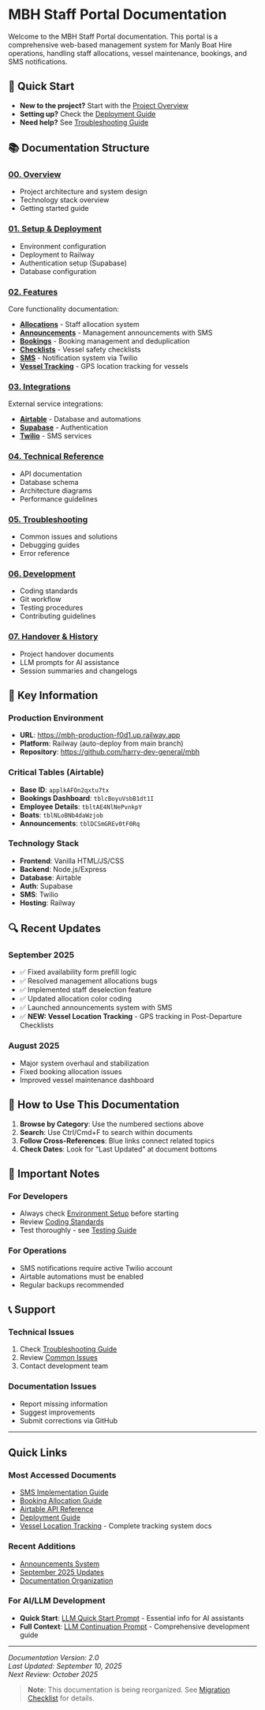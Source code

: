 # MBH Staff Portal Documentation

Welcome to the MBH Staff Portal documentation. This portal is a comprehensive web-based management system for Manly Boat Hire operations, handling staff allocations, vessel maintenance, bookings, and SMS notifications.

## 🚀 Quick Start

- **New to the project?** Start with the [Project Overview](./00-overview/project-overview.md)
- **Setting up?** Check the [Deployment Guide](./01-setup/deployment-guide.md)
- **Need help?** See [Troubleshooting Guide](./05-troubleshooting/common-issues.md)

## 📚 Documentation Structure

### [00. Overview](./00-overview/)
- Project architecture and system design
- Technology stack overview
- Getting started guide

### [01. Setup & Deployment](./01-setup/)
- Environment configuration
- Deployment to Railway
- Authentication setup (Supabase)
- Database configuration

### [02. Features](./02-features/)
Core functionality documentation:
- **[Allocations](./02-features/allocations/)** - Staff allocation system
- **[Announcements](./02-features/announcements/)** - Management announcements with SMS
- **[Bookings](./02-features/bookings/)** - Booking management and deduplication
- **[Checklists](./02-features/checklists/)** - Vessel safety checklists
- **[SMS](./02-features/sms/)** - Notification system via Twilio
- **[Vessel Tracking](./02-features/vessel-tracking/)** - GPS location tracking for vessels

### [03. Integrations](./03-integrations/)
External service integrations:
- **[Airtable](./03-integrations/airtable/)** - Database and automations
- **[Supabase](./03-integrations/supabase/)** - Authentication
- **[Twilio](./03-integrations/twilio/)** - SMS services

### [04. Technical Reference](./04-technical/)
- API documentation
- Database schema
- Architecture diagrams
- Performance guidelines

### [05. Troubleshooting](./05-troubleshooting/)
- Common issues and solutions
- Debugging guides
- Error reference

### [06. Development](./06-development/)
- Coding standards
- Git workflow
- Testing procedures
- Contributing guidelines

### [07. Handover & History](./07-handover/)
- Project handover documents
- LLM prompts for AI assistance
- Session summaries and changelogs

## 🔑 Key Information

### Production Environment
- **URL**: https://mbh-production-f0d1.up.railway.app
- **Platform**: Railway (auto-deploy from main branch)
- **Repository**: https://github.com/harry-dev-general/mbh

### Critical Tables (Airtable)
- **Base ID**: `applkAFOn2qxtu7tx`
- **Bookings Dashboard**: `tblcBoyuVsbB1dt1I`
- **Employee Details**: `tbltAE4NlNePvnkpY`
- **Boats**: `tblNLoBNb4daWzjob`
- **Announcements**: `tblDCSmGREv0tF0Rq`

### Technology Stack
- **Frontend**: Vanilla HTML/JS/CSS
- **Backend**: Node.js/Express
- **Database**: Airtable
- **Auth**: Supabase
- **SMS**: Twilio
- **Hosting**: Railway

## 🔍 Recent Updates

### September 2025
- ✅ Fixed availability form prefill logic
- ✅ Resolved management allocations bugs
- ✅ Implemented staff deselection feature
- ✅ Updated allocation color coding
- ✅ Launched announcements system with SMS
- ✅ **NEW: Vessel Location Tracking** - GPS tracking in Post-Departure Checklists

### August 2025
- Major system overhaul and stabilization
- Fixed booking allocation issues
- Improved vessel maintenance dashboard

## 📖 How to Use This Documentation

1. **Browse by Category**: Use the numbered sections above
2. **Search**: Use Ctrl/Cmd+F to search within documents
3. **Follow Cross-References**: Blue links connect related topics
4. **Check Dates**: Look for "Last Updated" at document bottoms

## 🚨 Important Notes

### For Developers
- Always check [Environment Setup](./01-setup/environment-setup.md) before starting
- Review [Coding Standards](./06-development/coding-standards.md)
- Test thoroughly - see [Testing Guide](./06-development/testing-guide.md)

### For Operations
- SMS notifications require active Twilio account
- Airtable automations must be enabled
- Regular backups recommended

## 📞 Support

### Technical Issues
1. Check [Troubleshooting Guide](./05-troubleshooting/)
2. Review [Common Issues](./05-troubleshooting/common-issues.md)
3. Contact development team

### Documentation Issues
- Report missing information
- Suggest improvements
- Submit corrections via GitHub

---

## Quick Links

### Most Accessed Documents
- [SMS Implementation Guide](./02-features/sms/comprehensive-guide.md)
- [Booking Allocation Guide](./02-features/allocations/allocation-guide.md)
- [Airtable API Reference](./03-integrations/airtable/api-reference.md)
- [Deployment Guide](./01-setup/deployment-guide.md)
- [Vessel Location Tracking](./00-overview/VESSEL_TRACKING_INDEX.md) - Complete tracking system docs

### Recent Additions
- [Announcements System](./02-features/announcements/implementation-guide.md)
- [September 2025 Updates](./07-handover/session-summaries/september-2025.md)
- [Documentation Organization](./DOCUMENTATION_ORGANIZATION_REPORT.md)

### For AI/LLM Development
- **Quick Start**: [LLM Quick Start Prompt](./LLM_QUICK_START_PROMPT.md) - Essential info for AI assistants
- **Full Context**: [LLM Continuation Prompt](./LLM_CONTINUATION_PROMPT.md) - Comprehensive development guide

---

*Documentation Version: 2.0*  
*Last Updated: September 10, 2025*  
*Next Review: October 2025*

> **Note**: This documentation is being reorganized. See [Migration Checklist](./DOCUMENTATION_MIGRATION_CHECKLIST.md) for details.
